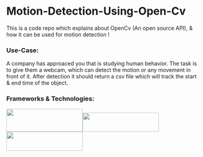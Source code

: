 # Motion-Detection-Using-Open-Cv
This is a code repo which explains about OpenCv (An open source API), &amp; how it can be used for motion detection !

<h3>Use-Case:</h3>
A company has approaced you that is studying human behavior. The task is to give them a webcam, which can detect the motion or any movement in front of it. After detection it should return a csv file which will track the start & end time of the object.

<h3>Frameworks & Technologies:</h3>

<img src="https://user-images.githubusercontent.com/35655048/103159422-0b747400-47eb-11eb-90be-f0a613fb0275.PNG" width="200" height="60"><img src="https://user-images.githubusercontent.com/35655048/103159624-6313df00-47ed-11eb-9b4e-194a33a50e10.PNG" width="200" height="50"><img src="https://user-images.githubusercontent.com/35655048/103159675-12e94c80-47ee-11eb-90ea-dc9f5336865a.PNG" width="200" height="50">
